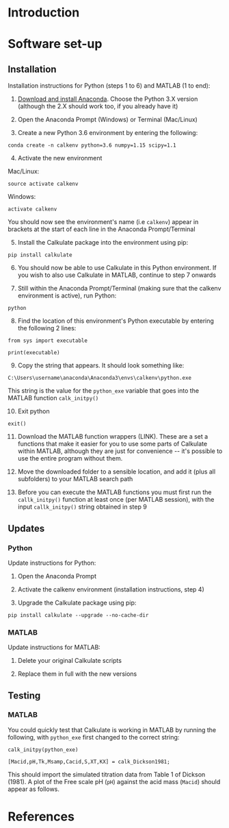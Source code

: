 # Introduction

# Software set-up

## Installation

Installation instructions for Python (steps 1 to 6) and MATLAB (1 to end):

  1. [Download and install Anaconda](https://www.anaconda.com/download/). Choose the Python 3.X version (although the 2.X should work too, if you already have it)

  2. Open the Anaconda Prompt (Windows) or Terminal (Mac/Linux)

  3. Create a new Python 3.6 environment by entering the following:

  `conda create -n calkenv python=3.6 numpy=1.15 scipy=1.1`

  4. Activate the new environment

  Mac/Linux:

  `source activate calkenv`

  Windows:

  `activate calkenv`

  You should now see the environment's name (i.e `calkenv`) appear in brackets at the start of each line in the Anaconda Prompt/Terminal

  5. Install the Calkulate package into the environment using pip:

  `pip install calkulate`

  6. You should now be able to use Calkulate in this Python environment. If you wish to also use Calkulate in MATLAB, continue to step 7 onwards

  7. Still within the Anaconda Prompt/Terminal (making sure that the calkenv environment is active), run Python:

  `python`

  8. Find the location of this environment's Python executable by entering the following 2 lines:

  `from sys import executable`

  `print(executable)`

  9. Copy the string that appears. It should look something like:

  `C:\Users\username\anaconda\Anaconda3\envs\calkenv\python.exe`

  This string is the value for the `python_exe` variable that goes into the MATLAB function `calk_initpy()`

  10. Exit python

  `exit()`

  11. Download the MATLAB function wrappers (LINK). These are a set a functions that make it easier for you to use some parts of Calkulate within MATLAB, although they are just for convenience -- it's possible to use the entire program without them.

  12. Move the downloaded folder to a sensible location, and add it (plus all subfolders) to your MATLAB search path

  13. Before you can execute the MATLAB functions you must first run the `callk_initpy()` function at least once (per MATLAB session), with the input `callk_initpy()` string obtained in step 9

## Updates

### Python

Update instructions for Python:

  1. Open the Anaconda Prompt

  2. Activate the calkenv environment (installation instructions, step 4)

  3. Upgrade the Calkulate package using pip:

  `pip install calkulate --upgrade --no-cache-dir`

### MATLAB

Update instructions for MATLAB:

  1. Delete your original Calkulate scripts

  2. Replace them in full with the new versions

## Testing

### MATLAB

You could quickly test that Calkulate is working in MATLAB by running the following, with `python_exe` first changed to the correct string:

`calk_initpy(python_exe)`

`[Macid,pH,Tk,Msamp,Cacid,S,XT,KX] = calk_Dickson1981;`

This should import the simulated titration data from Table 1 of Dickson (1981). A plot of the Free scale pH (`pH`) against the acid mass (`Macid`) should appear as follows.

# References
